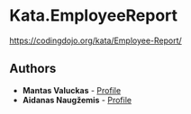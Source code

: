 # Kata.EmployeeReport


https://codingdojo.org/kata/Employee-Report/

## Authors
* **Mantas Valuckas** - [Profile](https://github.com/MantasVa)
* **Aidanas Naugžemis** - [Profile](https://github.com/Aidanas93)
